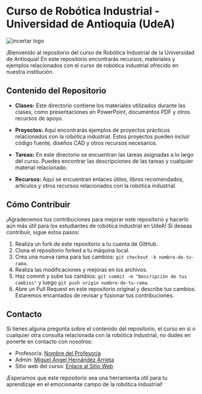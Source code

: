 # Curso de Robótica Industrial - Universidad de Antioquia (UdeA)

![incertar logo](link_a_tu_logo.png) <!-- Reemplaza con el enlace a tu logo si lo tienes -->

¡Bienvenido al repositorio del curso de Robótica Industrial de la Universidad de Antioquia! En este repositorio encontrarás recursos, materiales y ejemplos relacionados con el curso de robótica industrial ofrecido en nuestra institución.

## Contenido del Repositorio

- **Clases:** Este directorio contiene los materiales utilizados durante las clases, como presentaciones en PowerPoint, documentos PDF y otros recursos de apoyo.

- **Proyectos:** Aquí encontrarás ejemplos de proyectos prácticos relacionados con la robótica industrial. Estos proyectos pueden incluir código fuente, diseños CAD y otros recursos necesarios.

- **Tareas:** En este directorio se encuentran las tareas asignadas a lo largo del curso. Puedes encontrar las descripciones de las tareas y cualquier material relacionado.

- **Recursos:** Aquí se encuentran enlaces útiles, libros recomendados, artículos y otros recursos relacionados con la robótica industrial.

## Cómo Contribuir

¡Agradecemos tus contribuciones para mejorar este repositorio y hacerlo aún más útil para los estudiantes de robótica industrial en UdeA! Si deseas contribuir, sigue estos pasos:

1. Realiza un fork de este repositorio a tu cuenta de GitHub.
2. Clona el repositorio forked a tu máquina local.
3. Crea una nueva rama para tus cambios: `git checkout -b nombre-de-tu-rama`.
4. Realiza las modificaciones y mejoras en los archivos.
5. Haz commit y sube tus cambios: `git commit -m "Descripción de tus cambios"` y luego `git push origin nombre-de-tu-rama`.
6. Abre un Pull Request en este repositorio original y describe tus cambios. Estaremos encantados de revisar y fusionar tus contribuciones.

## Contacto

Si tienes alguna pregunta sobre el contenido del repositorio, el curso en sí o cualquier otra consulta relacionada con la robótica industrial, no dudes en ponerte en contacto con nosotros:

- Profesor/a: [Nombre del Profesor/a](mailto:correo@udea.edu.co)
- Admin: [Miguel Ángel Hernández Arrieta](miguela.hernandez@udea.edu.co)
- Sitio web del curso: [Enlace al Sitio Web](enlace_al_sitio_del_curso)

¡Esperamos que este repositorio sea una herramienta útil para tu aprendizaje en el emocionante campo de la robótica industrial!



